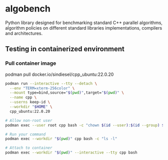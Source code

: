 # algobench
Python library designed for benchmarking standard C++ parallel algorithms, algorithm policies on different standard libraries implementations, compilers and architectures.

## Testing in containerized environment
### Pull container image

podman pull docker.io/sindiesel/cpp_ubuntu:22.0.20

```bash
podman run --interactive --tty --detach \
  --env "TERM=xterm-256color" \
  --mount type=bind,source="$(pwd)",target="$(pwd)" \
  --name cpp \
  --userns keep-id \
  --workdir "$HOME" \
  cpp_ubuntu:22.0.20

# Allow non-root user
podman exec --user root cpp bash -c "chown $(id --user):$(id --group) $HOME"

# Run your command
podman exec --workdir "$(pwd)" cpp bash -c "ls -l"

# Attach to container
podman exec --workdir "$(pwd)" --interactive --tty cpp bash
```
